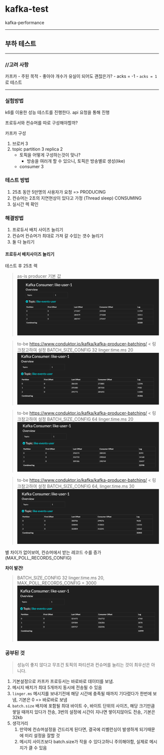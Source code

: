 # kafka-test
kafka-performance

<hr>

## 부하 테스트
<hr>

### //고려 사항

카프카
    - 주된 목적
    - 좋아야 개수가 유실이 되어도 괜찮은가? 
      - acks = -1
      - `acks = 1` 로 테스트
<hr>

### 실험방법
k6를 이용한 성능 테스트를 진행한다.
api 요청을 통해 진행

프로듀서와 컨슈머를 따로 구성해야할까?

카프카 구성
1. 브로커 3
2. topic partition 3 replica 2
   - 토픽을 어떻게 구성하는것이 맞나?
     - 방송을 여러개 할 수 있으니, 토픽은 방송별로 생성(like)
   - consumer 3


### 테스트 방법
1. 25초 동안 5만명의 사용자가 요청 => PRODUCING
2. 컨슈머는 2초의 지연현상이 있다고 가정 (Thread sleep) CONSUMING
3. 실시간 렉 확인


### 해결방법
1. 프로듀서 배치 사이즈 늘리기
2. 컨슈머 컨슈머가 최대로 가져 갈 수있는 갯수 늘리기
3. 둘 다 늘리기

#### 프로듀서 배치사이즈 늘리기

테스트 후 25초 렉
> as-is producer 기본 값
![kafka_producer_not_settgins](./image/basic-settings.png)


> to-be https://www.conduktor.io/kafka/kafka-producer-batching/ < 링크참고하여 설정 BATCH_SIZE_CONFIG 32 linger.time.ms 20
![kafka_producer_not_settgins](./image/32kb-settings.png)

> to-be https://www.conduktor.io/kafka/kafka-producer-batching/ < 링크참고하여 설정 BATCH_SIZE_CONFIG 64 linger.time.ms 20
![kafka_producer_not_settgins](./image/64kb-settings.png)

> to-be https://www.conduktor.io/kafka/kafka-producer-batching/ < 링크참고하여 설정 BATCH_SIZE_CONFIG 64, linger.time.ms 30
![kafka_producer_not_settgins](./image/linger-30-64kb.png)

별 차이가 없어보여, 컨슈머에서 받는 레코드 수를 증가(MAX_POLL_RECORDS_CONFIG)

<b> 차이 발견!</b>

> BATCH_SIZE_CONFIG 32 linger.time.ms 20, MAX_POLL_RECORDS_CONFIG = 3000
![kafka_producer_not_settgins](./image/consumer-max-record.png)


### 공부된 것

> 성능이 좋지 않다고 무조건  토픽의 파티션과 컨슈머를 늘리는 것이 최우선은 아니다.

1. 기본설정으로 카프카 프로듀서는 바로바로 데이터를 보냄.
2. 메시지 배치가 최대 5개까지 동시에 전송될 수 있음
3. `linger.ms` 메시지를 보내기전에 해당 시간에 충족될 때까지 기다렸다가 한번에 보냄, 기본은 0 => 바로바로 보냄
4. `batch.size` 배치에 포함될 최대 바이트 수, 바이트 단위의 사이즈, 해당 크기만큼 쌓일 때까지 있다가 전송, 3번의 설정에 시간이 지나면 쌓이지않아도 전송, 기본은 32kb
5. 생각거리
   1. 만약에 컨슈머설정을 건드리게 된다면, 결국에 리벨런싱이 발생하게 되기때문에 미리 설정을 잘할 것
   2. 메시지 사이즈보다 batch.size가 작을 수 있다고하니 주의해야함, 실제로 메시지가 클 수 있음

